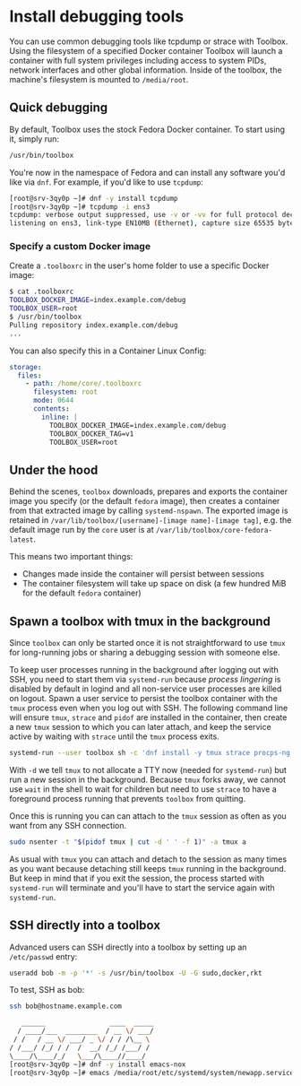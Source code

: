 # Install debugging tools

You can use common debugging tools like tcpdump or strace with Toolbox. Using the filesystem of a specified Docker container Toolbox will launch a container with full system privileges including access to system PIDs, network interfaces and other global information. Inside of the toolbox, the machine's filesystem is mounted to `/media/root`.

## Quick debugging

By default, Toolbox uses the stock Fedora Docker container. To start using it, simply run:

```sh
/usr/bin/toolbox
```

You're now in the namespace of Fedora and can install any software you'd like via `dnf`. For example, if you'd like to use `tcpdump`:

```sh
[root@srv-3qy0p ~]# dnf -y install tcpdump
[root@srv-3qy0p ~]# tcpdump -i ens3
tcpdump: verbose output suppressed, use -v or -vv for full protocol decode
listening on ens3, link-type EN10MB (Ethernet), capture size 65535 bytes
```

### Specify a custom Docker image

Create a `.toolboxrc` in the user's home folder to use a specific Docker image:

```sh
$ cat .toolboxrc
TOOLBOX_DOCKER_IMAGE=index.example.com/debug
TOOLBOX_USER=root
$ /usr/bin/toolbox
Pulling repository index.example.com/debug
...
```

You can also specify this in a Container Linux Config:

```yaml
storage:
  files:
    - path: /home/core/.toolboxrc
      filesystem: root
      mode: 0644
      contents:
        inline: |
          TOOLBOX_DOCKER_IMAGE=index.example.com/debug
          TOOLBOX_DOCKER_TAG=v1
          TOOLBOX_USER=root
```

## Under the hood

Behind the scenes, `toolbox` downloads, prepares and exports the container
image you specify (or the default `fedora` image), then creates a container
from that extracted image by calling `systemd-nspawn`.  The exported
image is retained in
`/var/lib/toolbox/[username]-[image name]-[image tag]`, e.g. the default
image run by the `core` user is at `/var/lib/toolbox/core-fedora-latest`.  

This means two important things:

* Changes made inside the container will persist between sessions
* The container filesystem will take up space on disk (a few hundred MiB
for the default `fedora` container)

## Spawn a toolbox with tmux in the background

Since `toolbox` can only be started once it is not straightforward to use `tmux`
for long-running jobs or sharing a debugging session with someone else.

To keep user processes running in the background after logging out with SSH,
you need to start them via `systemd-run` because _process lingering_ is disabled
by default in logind and all non-service user processes are killed on logout.
Spawn a user service to persist the toolbox container with the `tmux` process
even when you log out with SSH.
The following command line will ensure `tmux`, `strace` and `pidof` are installed
in the container, then create a new `tmux` session to which you can later attach,
and keep the service active by waiting with `strace` until the `tmux` process exits.

```sh
systemd-run --user toolbox sh -c 'dnf install -y tmux strace procps-ng; tmux new-session -d -s sharedsession; strace -p "$(pidof tmux)"'
```

With `-d` we tell `tmux` to not allocate a TTY now (needed for `systemd-run`) but run a
new session in the background.
Because `tmux` forks away, we cannot use `wait` in the shell to wait for children but need
to use `strace` to have a foreground process running that prevents `toolbox` from quitting.

Once this is running you can can attach to the `tmux` session as often as you want from any SSH connection.

```sh
sudo nsenter -t "$(pidof tmux | cut -d ' ' -f 1)" -a tmux a
```

As usual with `tmux` you can attach and detach to the session as many times as you want because detaching
still keeps `tmux` running in the background. But keep in mind that if you exit the session, the process
started with `systemd-run` will terminate and you'll have to start the service again with `systemd-run`.

## SSH directly into a toolbox

Advanced users can SSH directly into a toolbox by setting up an `/etc/passwd` entry:

```sh
useradd bob -m -p '*' -s /usr/bin/toolbox -U -G sudo,docker,rkt
```

To test, SSH as bob:

```sh
ssh bob@hostname.example.com

   ______                ____  _____
  / ____/___  ________  / __ \/ ___/
 / /   / __ \/ ___/ _ \/ / / /\__ \
/ /___/ /_/ / /  /  __/ /_/ /___/ /
\____/\____/_/   \___/\____//____/
[root@srv-3qy0p ~]# dnf -y install emacs-nox
[root@srv-3qy0p ~]# emacs /media/root/etc/systemd/system/newapp.service
```

